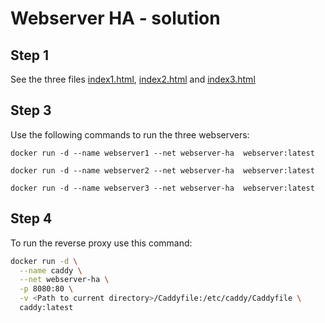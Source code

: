 # Webserver HA - solution

## Step 1

See the three files [index1.html](./index1.html), [index2.html](./index2.html) and [index3.html](./index3.html)

## Step 3

Use the following commands to run the three webservers:

```
docker run -d --name webserver1 --net webserver-ha  webserver:latest

docker run -d --name webserver2 --net webserver-ha  webserver:latest

docker run -d --name webserver3 --net webserver-ha  webserver:latest
```

## Step 4

To run the reverse proxy use this command:

```bash
docker run -d \
  --name caddy \
  --net webserver-ha \
  -p 8080:80 \
  -v <Path to current directory>/Caddyfile:/etc/caddy/Caddyfile \
  caddy:latest
```
